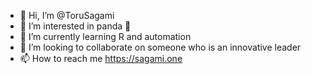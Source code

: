 - 👋 Hi, I’m @ToruSagami
- 👀 I’m interested in panda 🐼
- 🌱 I’m currently learning R and automation
- 💞️ I’m looking to collaborate on someone who is an innovative leader
- 📫 How to reach me https://sagami.one

<!---
ToruSagami/ToruSagami is a ✨ special ✨ repository because its `README.md` (this file) appears on your GitHub profile.
You can click the Preview link to take a look at your changes.
--->

